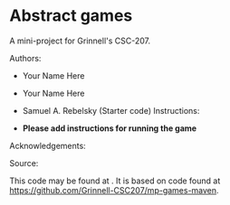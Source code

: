 # Abstract games

A mini-project for Grinnell's CSC-207.

Authors:

* Your Name Here
* Your Name Here
* Samuel A. Rebelsky (Starter code)
Instructions:

* **Please add instructions for running the game**

Acknowledgements:

Source:

This code may be found at <URL>. It is based on code found at <https://github.com/Grinnell-CSC207/mp-games-maven>.

